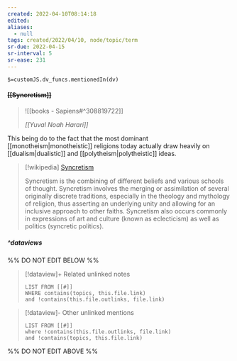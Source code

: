 ```yaml
---
created: 2022-04-10T08:14:18 
edited: 
aliases:
  - null
tags: created/2022/04/10, node/topic/term
sr-due: 2022-04-15
sr-interval: 5
sr-ease: 231
---
```

`$=customJS.dv_funcs.mentionedIn(dv)`

#### <s class="topic-title">[[Syncretism]]</s>

> ![[books - Sapiens#^308819722]]
> 
> <cite>[[Yuval Noah Harari]]</cite>

This being do to the fact that the most dominant [[monotheism|monotheistic]] religions today actually draw heavily on [[dualism|dualistic]] and [[polytheism|polytheistic]] ideas.

> [!wikipedia] [Syncretism](https://en.wikipedia.org/wiki/Syncretism)
> 
> Syncretism  is the combining of different beliefs and various schools of thought. Syncretism involves the merging or assimilation of several originally discrete traditions, especially in the theology and mythology of religion, thus asserting an underlying unity and allowing for an inclusive approach to other faiths. Syncretism also occurs commonly in expressions of art and culture (known as eclecticism) as well as politics (syncretic politics).
>

##### ^dataviews

%% DO NOT EDIT BELOW %%
> [!dataview]+ Related unlinked notes
> ```dataview
> LIST FROM [[#]]
> WHERE contains(topics, this.file.link)
> and !contains(this.file.outlinks, file.link)
> ```
 
> [!dataview]- Other unlinked mentions
> ```dataview
> LIST FROM [[#]]
> where !contains(this.file.outlinks, file.link)
> and !contains(topics, this.file.link)
> ```

%% DO NOT EDIT ABOVE %%
